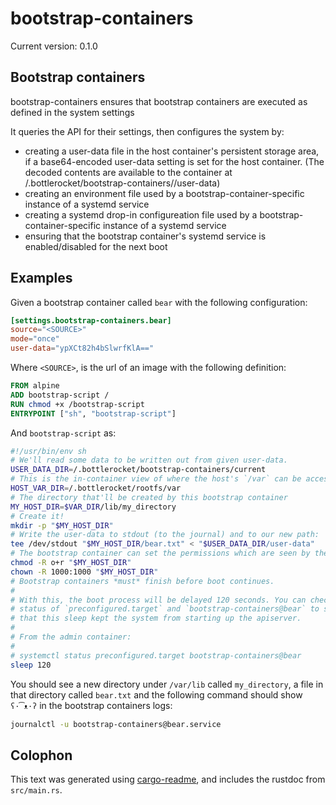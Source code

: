 # bootstrap-containers

Current version: 0.1.0

## Bootstrap containers

bootstrap-containers ensures that bootstrap containers are executed as defined in the system settings

It queries the API for their settings, then configures the system by:

* creating a user-data file in the host container's persistent storage area, if a base64-encoded
  user-data setting is set for the host container.  (The decoded contents are available to the
  container at /.bottlerocket/bootstrap-containers/<name>/user-data)
* creating an environment file used by a bootstrap-container-specific instance of a systemd service
* creating a systemd drop-in configureation file used by a bootstrap-container-specific
instance of a systemd service
* ensuring that the bootstrap container's systemd service is enabled/disabled for the next boot

## Examples
Given a bootstrap container called `bear` with the following configuration:

```toml
[settings.bootstrap-containers.bear]
source="<SOURCE>"
mode="once"
user-data="ypXCt82h4bSlwrfKlA=="
```

Where `<SOURCE>`, is the url of an image with the following definition:

```Dockerfile
FROM alpine
ADD bootstrap-script /
RUN chmod +x /bootstrap-script
ENTRYPOINT ["sh", "bootstrap-script"]
```

And `bootstrap-script` as:

```sh
#!/usr/bin/env sh
# We'll read some data to be written out from given user-data.
USER_DATA_DIR=/.bottlerocket/bootstrap-containers/current
# This is the in-container view of where the host's `/var` can be accessed.
HOST_VAR_DIR=/.bottlerocket/rootfs/var
# The directory that'll be created by this bootstrap container
MY_HOST_DIR=$VAR_DIR/lib/my_directory
# Create it!
mkdir -p "$MY_HOST_DIR"
# Write the user-data to stdout (to the journal) and to our new path:
tee /dev/stdout "$MY_HOST_DIR/bear.txt" < "$USER_DATA_DIR/user-data"
# The bootstrap container can set the permissions which are seen by the host:
chmod -R o+r "$MY_HOST_DIR"
chown -R 1000:1000 "$MY_HOST_DIR"
# Bootstrap containers *must* finish before boot continues.
#
# With this, the boot process will be delayed 120 seconds. You can check the
# status of `preconfigured.target` and `bootstrap-containers@bear` to see
# that this sleep kept the system from starting up the apiserver.
#
# From the admin container:
#
# systemctl status preconfigured.target bootstrap-containers@bear
sleep 120
```

You should see a new directory under `/var/lib` called `my_directory`, a file in that
directory called `bear.txt` and the following command should show `ʕ·͡ᴥ·ʔ` in the bootstrap
containers logs:

```sh
journalctl -u bootstrap-containers@bear.service
```

## Colophon

This text was generated using [cargo-readme](https://crates.io/crates/cargo-readme), and includes the rustdoc from `src/main.rs`.